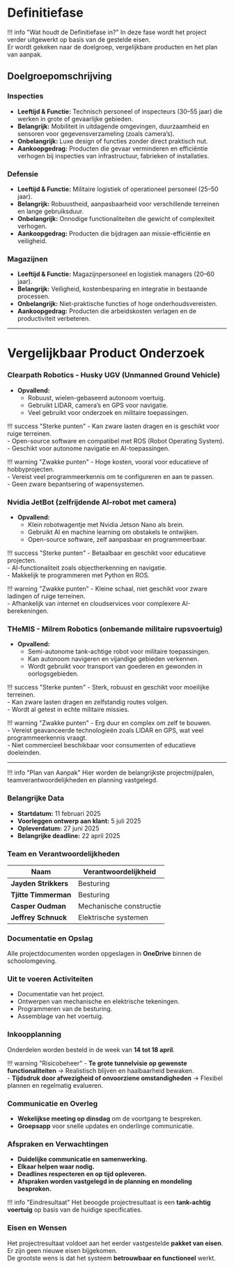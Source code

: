 # Definitiefase

!!! info "Wat houdt de Definitiefase in?"
    In deze fase wordt het project verder uitgewerkt op basis van de gestelde eisen.  
    Er wordt gekeken naar de doelgroep, vergelijkbare producten en het plan van aanpak.

## Doelgroepomschrijving

### Inspecties
- **Leeftijd & Functie:** Technisch personeel of inspecteurs (30–55 jaar) die werken in grote of gevaarlijke gebieden.  
- **Belangrijk:** Mobiliteit in uitdagende omgevingen, duurzaamheid en sensoren voor gegevensverzameling (zoals camera’s).  
- **Onbelangrijk:** Luxe design of functies zonder direct praktisch nut.  
- **Aankoopgedrag:** Producten die gevaar verminderen en efficiëntie verhogen bij inspecties van infrastructuur, fabrieken of installaties.

### Defensie
- **Leeftijd & Functie:** Militaire logistiek of operationeel personeel (25–50 jaar).  
- **Belangrijk:** Robuustheid, aanpasbaarheid voor verschillende terreinen en lange gebruiksduur.  
- **Onbelangrijk:** Onnodige functionaliteiten die gewicht of complexiteit verhogen.  
- **Aankoopgedrag:** Producten die bijdragen aan missie-efficiëntie en veiligheid.

### Magazijnen
- **Leeftijd & Functie:** Magazijnpersoneel en logistiek managers (20–60 jaar).  
- **Belangrijk:** Veiligheid, kostenbesparing en integratie in bestaande processen.  
- **Onbelangrijk:** Niet-praktische functies of hoge onderhoudsvereisten.  
- **Aankoopgedrag:** Producten die arbeidskosten verlagen en de productiviteit verbeteren.

---

# Vergelijkbaar Product Onderzoek

### Clearpath Robotics - Husky UGV (Unmanned Ground Vehicle)
- **Opvallend:**  
  - Robuust, wielen-gebaseerd autonoom voertuig.  
  - Gebruikt LIDAR, camera’s en GPS voor navigatie.  
  - Veel gebruikt voor onderzoek en militaire toepassingen.  

!!! success "Sterke punten"
    - Kan zware lasten dragen en is geschikt voor ruige terreinen.  
    - Open-source software en compatibel met ROS (Robot Operating System).  
    - Geschikt voor autonome navigatie en AI-toepassingen.  

!!! warning "Zwakke punten"
    - Hoge kosten, vooral voor educatieve of hobbyprojecten.  
    - Vereist veel programmeerkennis om te configureren en aan te passen.  
    - Geen zware bepantsering of wapensystemen.  

### Nvidia JetBot (zelfrijdende AI-robot met camera)
- **Opvallend:**  
  - Klein robotwagentje met Nvidia Jetson Nano als brein.  
  - Gebruikt AI en machine learning om obstakels te ontwijken.  
  - Open-source software, zelf aanpasbaar en programmeerbaar.  

!!! success "Sterke punten"
    - Betaalbaar en geschikt voor educatieve projecten.  
    - AI-functionaliteit zoals objectherkenning en navigatie.  
    - Makkelijk te programmeren met Python en ROS.  

!!! warning "Zwakke punten"
    - Kleine schaal, niet geschikt voor zware ladingen of ruige terreinen.  
    - Afhankelijk van internet en cloudservices voor complexere AI-berekeningen.  

### THeMIS - Milrem Robotics (onbemande militaire rupsvoertuig)
- **Opvallend:**  
  - Semi-autonome tank-achtige robot voor militaire toepassingen.  
  - Kan autonoom navigeren en vijandige gebieden verkennen.  
  - Wordt gebruikt voor transport van goederen en gewonden in oorlogsgebieden.  

!!! success "Sterke punten"
    - Sterk, robuust en geschikt voor moeilijke terreinen.  
    - Kan zware lasten dragen en zelfstandig routes volgen.  
    - Wordt al getest in echte militaire missies.  

!!! warning "Zwakke punten"
    - Erg duur en complex om zelf te bouwen.  
    - Vereist geavanceerde technologieën zoals LIDAR en GPS, wat veel programmeerkennis vraagt.  
    - Niet commercieel beschikbaar voor consumenten of educatieve doeleinden.  

---

!!! info "Plan van Aanpak"
    Hier worden de belangrijkste projectmijlpalen, teamverantwoordelijkheden en planning vastgelegd.

### Belangrijke Data
- **Startdatum:** 11 februari 2025  
- **Voorleggen ontwerp aan klant:** 5 juli 2025  
- **Opleverdatum:** 27 juni 2025  
- **Belangrijke deadline:** 22 april 2025  

### Team en Verantwoordelijkheden
| Naam                  | Verantwoordelijkheid        |
|-----------------------|---------------------------|
| **Jayden Strikkers**  | Besturing                 |
| **Tjitte Timmerman**  | Besturing                 |
| **Casper Oudman**     | Mechanische constructie   |
| **Jeffrey Schnuck**   | Elektrische systemen      |

### Documentatie en Opslag
Alle projectdocumenten worden opgeslagen in **OneDrive** binnen de schoolomgeving.

### Uit te voeren Activiteiten
- Documentatie van het project.  
- Ontwerpen van mechanische en elektrische tekeningen.  
- Programmeren van de besturing.  
- Assemblage van het voertuig.  

### Inkoopplanning
Onderdelen worden besteld in de week van **14 tot 18 april**.

!!! warning "Risicobeheer"
    - **Te grote tunnelvisie op gewenste functionaliteiten** → Realistisch blijven en haalbaarheid bewaken.  
    - **Tijdsdruk door afwezigheid of onvoorziene omstandigheden** → Flexibel plannen en regelmatig evalueren.  

### Communicatie en Overleg
- **Wekelijkse meeting op dinsdag** om de voortgang te bespreken.  
- **Groepsapp** voor snelle updates en onderlinge communicatie.  

### Afspraken en Verwachtingen
- **Duidelijke communicatie en samenwerking.**  
- **Elkaar helpen waar nodig.**  
- **Deadlines respecteren en op tijd opleveren.**  
- **Afspraken worden vastgelegd in de planning en mondeling besproken.**  

!!! info "Eindresultaat"
    Het beoogde projectresultaat is een **tank-achtig voertuig** op basis van de huidige specificaties.  

### Eisen en Wensen
Het projectresultaat voldoet aan het eerder vastgestelde **pakket van eisen**.  
Er zijn geen nieuwe eisen bijgekomen.  
De grootste wens is dat het systeem **betrouwbaar en functioneel** werkt.  